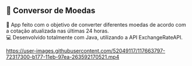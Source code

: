 ## 💱 Conversor de Moedas 
📱 App feito com o objetivo de converter diferentes moedas de acordo com a cotação atualizada nas últimas 24 horas.
</br>
💻 Desenvolvido totalmente com Java, utilizando a API ExchangeRateAPI.


https://user-images.githubusercontent.com/52049117/117663797-72317300-b177-11eb-97ea-263592170521.mp4



